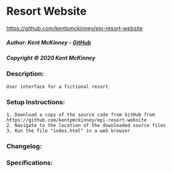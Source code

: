 <!-- Category: Epicodus;HTML/CSS/JS -->

# Resort Website
https://github.com/kentpmckinney/epi-resort-website

##### Author: Kent McKinney - [GitHub](https://github.com/kentpmckinney)
##### Copyright &copy; 2020 Kent McKinney
### Description:

``User interface for a fictional resort``

### Setup Instructions:
    1. Download a copy of the source code from GitHub from https://github.com/kentpmckinney/epi-resort-website
    2. Navigate to the location of the downloaded source files
    3. Run the file "index.html" in a web browser

### Changelog:


### Specifications:

